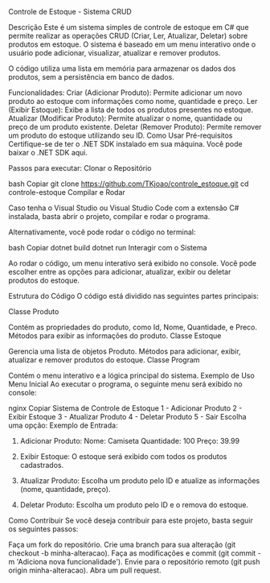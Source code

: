 Controle de Estoque - Sistema CRUD

Descrição
Este é um sistema simples de controle de estoque em C# que permite realizar as operações CRUD (Criar, Ler, Atualizar, Deletar) sobre produtos em estoque. O sistema é baseado em um menu interativo onde o usuário pode adicionar, visualizar, atualizar e remover produtos.

O código utiliza uma lista em memória para armazenar os dados dos produtos, sem a persistência em banco de dados.

Funcionalidades:
Criar (Adicionar Produto): Permite adicionar um novo produto ao estoque com informações como nome, quantidade e preço.
Ler (Exibir Estoque): Exibe a lista de todos os produtos presentes no estoque.
Atualizar (Modificar Produto): Permite atualizar o nome, quantidade ou preço de um produto existente.
Deletar (Remover Produto): Permite remover um produto do estoque utilizando seu ID.
Como Usar
Pré-requisitos
Certifique-se de ter o .NET SDK instalado em sua máquina. Você pode baixar o .NET SDK aqui.

Passos para executar:
Clonar o Repositório

bash
Copiar
git clone https://github.com/TKjoao/controle_estoque.git
cd controle-estoque
Compilar e Rodar

Caso tenha o Visual Studio ou Visual Studio Code com a extensão C# instalada, basta abrir o projeto, compilar e rodar o programa.

Alternativamente, você pode rodar o código no terminal:

bash
Copiar
dotnet build
dotnet run
Interagir com o Sistema

Ao rodar o código, um menu interativo será exibido no console. Você pode escolher entre as opções para adicionar, atualizar, exibir ou deletar produtos do estoque.

Estrutura do Código
O código está dividido nas seguintes partes principais:

Classe Produto

Contém as propriedades do produto, como Id, Nome, Quantidade, e Preco.
Métodos para exibir as informações do produto.
Classe Estoque

Gerencia uma lista de objetos Produto.
Métodos para adicionar, exibir, atualizar e remover produtos do estoque.
Classe Program

Contém o menu interativo e a lógica principal do sistema.
Exemplo de Uso
Menu Inicial
Ao executar o programa, o seguinte menu será exibido no console:

nginx
Copiar
Sistema de Controle de Estoque
1 - Adicionar Produto
2 - Exibir Estoque
3 - Atualizar Produto
4 - Deletar Produto
5 - Sair
Escolha uma opção:
Exemplo de Entrada:
1. Adicionar Produto:
Nome: Camiseta
Quantidade: 100
Preço: 39.99
2. Exibir Estoque:
O estoque será exibido com todos os produtos cadastrados.

3. Atualizar Produto:
Escolha um produto pelo ID e atualize as informações (nome, quantidade, preço).

4. Deletar Produto:
Escolha um produto pelo ID e o remova do estoque.

Como Contribuir
Se você deseja contribuir para este projeto, basta seguir os seguintes passos:

Faça um fork do repositório.
Crie uma branch para sua alteração (git checkout -b minha-alteracao).
Faça as modificações e commit (git commit -m 'Adiciona nova funcionalidade').
Envie para o repositório remoto (git push origin minha-alteracao).
Abra um pull request.
